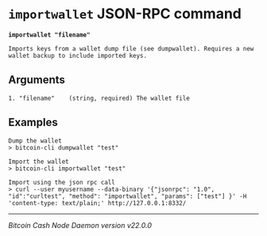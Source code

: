 `importwallet` JSON-RPC command
===============================

**`importwallet "filename"`**

```
Imports keys from a wallet dump file (see dumpwallet). Requires a new wallet backup to include imported keys.
```

Arguments
---------

```
1. "filename"    (string, required) The wallet file
```

Examples
--------

```
Dump the wallet
> bitcoin-cli dumpwallet "test"

Import the wallet
> bitcoin-cli importwallet "test"

Import using the json rpc call
> curl --user myusername --data-binary '{"jsonrpc": "1.0", "id":"curltest", "method": "importwallet", "params": ["test"] }' -H 'content-type: text/plain;' http://127.0.0.1:8332/
```

***

*Bitcoin Cash Node Daemon version v22.0.0*
